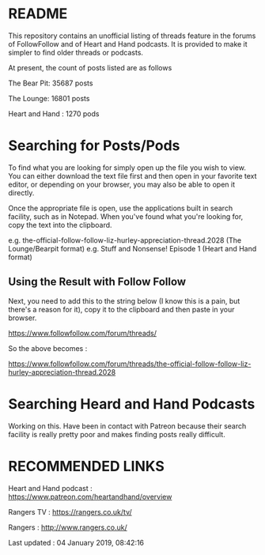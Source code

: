 # README

This repository contains an unofficial listing of threads feature in the forums of FollowFollow and of Heart and Hand podcasts. It is provided to make it simpler to find older threads or podcasts.

At present, the count of posts listed are as follows

The Bear Pit: 35687 posts

The Lounge: 16801 posts

Heart and Hand : 1270 pods

# Searching for Posts/Pods
To find what you are looking for simply open up the file you wish to view. You can either download the text file first and then open in your favorite text editor, or depending on your browser, you may also be able to open it directly.

Once the appropriate file is open, use the applications built in search facility, such as in Notepad. When you've found what you're looking for, copy the text into the clipboard.

e.g. the-official-follow-follow-liz-hurley-appreciation-thread.2028 (The Lounge/Bearpit format)
e.g. Stuff and Nonsense! Episode 1 (Heart and Hand format)

## Using the Result with Follow Follow
Next, you need to add this to the string below (I know this is a pain, but there's a reason for it), copy it to the clipboard and then paste in your browser.

https://www.followfollow.com/forum/threads/


So the above becomes :

https://www.followfollow.com/forum/threads/the-official-follow-follow-liz-hurley-appreciation-thread.2028

# Searching Heard and Hand Podcasts
Working on this. Have been in contact with Patreon because their search facility is really pretty poor and makes finding posts really difficult.

# RECOMMENDED LINKS
Heart and Hand podcast : https://www.patreon.com/heartandhand/overview

Rangers TV : https://rangers.co.uk/tv/

Rangers : http://www.rangers.co.uk/

Last updated : 04 January 2019, 08:42:16
